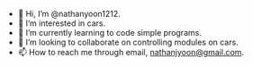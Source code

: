 - 👋 Hi, I’m @nathanyoon1212.
- 👀 I’m interested in cars.
- 🌱 I’m currently learning to code simple programs.
- 💞️ I’m looking to collaborate on controlling modules on cars.
- 📫 How to reach me through email, nathanjyoon@gmail.com.

<!---
nathanyoon1212/nathanyoon1212 is a ✨ special ✨ repository because its `README.md` (this file) appears on your GitHub profile.
You can click the Preview link to take a look at your changes.
--->
